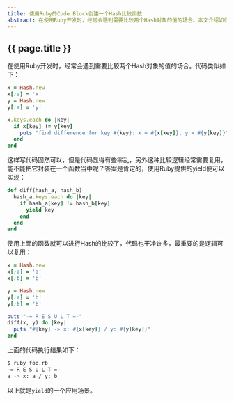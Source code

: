 ```yaml
---
title: 使用Ruby的Code Block创建一个Hash比较函数
abstract: 在使用Ruby开发时，经常会遇到需要比较两个Hash对象的值的场合。本文介绍如何使用Ruby提供的yield进行可读性更高的代码实现。
---
```


## {{ page.title }}

在使用Ruby开发时，经常会遇到需要比较两个Hash对象的值的场合。代码类似如下：

```ruby
x = Hash.new
x[:a] = 'x'
y = Hash.new
y[:a] = 'y'

x.keys.each do |key|
  if x[key] != y[key]
    puts "find difference for key #{key}: x = #{x[key]}, y = #{y[key]}"
  end
end
```

这样写代码固然可以，但是代码显得有些零乱，另外这种比较逻辑经常需要复用，能不能把它封装在一个函数当中呢？答案是肯定的，使用Ruby提供的yield便可以实现：

```ruby
def diff(hash_a, hash_b)
  hash_a.keys.each do |key|
    if hash_a[key] != hash_b[key]
      yield key
    end
  end
end
```

使用上面的函数就可以进行Hash的比较了，代码也干净许多，最重要的是逻辑可以复用：

```ruby
x = Hash.new
x[:a] = 'a'
x[:b] = 'b'

y = Hash.new
y[:a] = 'b'
y[:b] = 'b'

puts "-= R E S U L T =-"
diff(x, y) do |key|
  puts "#{key} -> x: #{x[key]} / y: #{y[key]}"
end
```

上面的代码执行结果如下：

```bash
$ ruby foo.rb
-= R E S U L T =-
a -> x: a / y: b
```

以上就是`yield`的一个应用场景。

